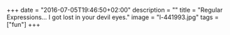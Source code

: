 +++
date = "2016-07-05T19:46:50+02:00"
description = ""
title = "Regular Expressions... I got lost in your devil eyes."
image = "l-441993.jpg"
tags = ["fun"]
+++

